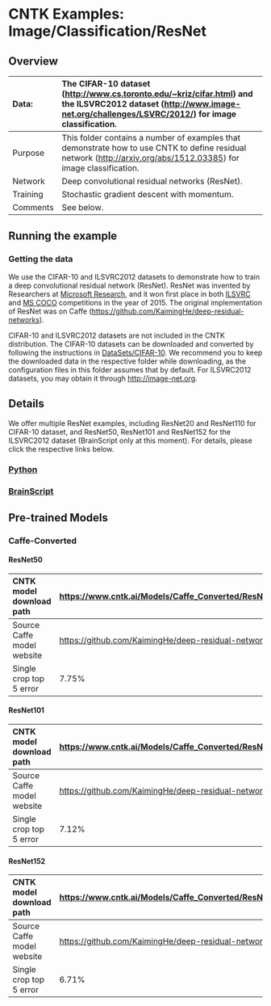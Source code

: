 # CNTK Examples: Image/Classification/ResNet

## Overview

|Data:     |The CIFAR-10 dataset (http://www.cs.toronto.edu/~kriz/cifar.html) and the ILSVRC2012 dataset (http://www.image-net.org/challenges/LSVRC/2012/) for image classification.
|:---------|:---
|Purpose   |This folder contains a number of examples that demonstrate how to use CNTK to define residual network (http://arxiv.org/abs/1512.03385) for image classification.
|Network   |Deep convolutional residual networks (ResNet).
|Training  |Stochastic gradient descent with momentum.
|Comments  |See below.

## Running the example

### Getting the data
We use the CIFAR-10 and ILSVRC2012 datasets to demonstrate how to train a deep convolutional residual network (ResNet). ResNet was invented by Researchers at [Microsoft Research](https://www.microsoft.com/en-us/research/), and it won first place in both [ILSVRC](http://www.image-net.org/challenges/LSVRC/) and [MS COCO](http://mscoco.org/) competitions in the year of 2015. The original implementation of ResNet was on Caffe (https://github.com/KaimingHe/deep-residual-networks).

CIFAR-10 and ILSVRC2012 datasets are not included in the CNTK distribution. The CIFAR-10 datasets can be downloaded and converted by following the instructions in [DataSets/CIFAR-10](../../DataSets/CIFAR-10). We recommend you to keep the downloaded data in the respective folder while downloading, as the configuration files in this folder assumes that by default. For ILSVRC2012 datasets, you may obtain it through http://image-net.org.

## Details

We offer multiple ResNet examples, including ResNet20 and ResNet110 for CIFAR-10 dataset, and ResNet50, ResNet101 and ResNet152 for the ILSVRC2012 dataset (BrainScript only at this moment). For details, please click the respective links below.

### [Python](./Python)

### [BrainScript](./BrainScript)

## Pre-trained Models

### Caffe-Converted

#### ResNet50
|CNTK model download path | https://www.cntk.ai/Models/Caffe_Converted/ResNet50_ImageNet.model
|:---------|:---
|Source Caffe model website | https://github.com/KaimingHe/deep-residual-networks
|Single crop top 5 error | 7.75%

#### ResNet101
|CNTK model download path | https://www.cntk.ai/Models/Caffe_Converted/ResNet101_ImageNet.model
|:---------|:---
|Source Caffe model website | https://github.com/KaimingHe/deep-residual-networks
|Single crop top 5 error | 7.12%

#### ResNet152
|CNTK model download path | https://www.cntk.ai/Models/Caffe_Converted/ResNet152_ImageNet.model
|:---------|:---
|Source Caffe model website | https://github.com/KaimingHe/deep-residual-networks
|Single crop top 5 error | 6.71%
